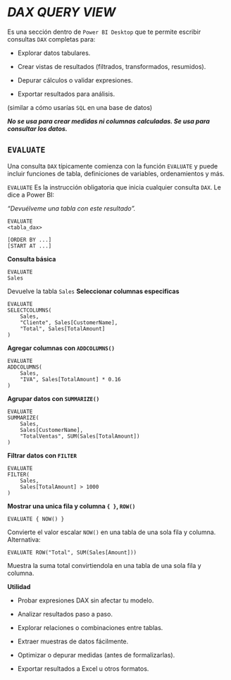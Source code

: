 # ***DAX QUERY VIEW***
Es una sección dentro de ``Power BI Desktop`` que te permite escribir consultas ``DAX`` completas para:

- Explorar datos tabulares.

- Crear vistas de resultados (filtrados, transformados, resumidos).

- Depurar cálculos o validar expresiones.

- Exportar resultados para análisis.

(similar a cómo usarías ``SQL`` en una base de datos)

***No se usa para crear medidas ni columnas calculadas. Se usa para consultar los datos.***

## `EVALUATE`
Una consulta ``DAX`` típicamente comienza con la función ``EVALUATE`` y puede incluir funciones de tabla, definiciones de variables, ordenamientos y más.  

``EVALUATE`` Es la instrucción obligatoria que inicia cualquier consulta ``DAX``. Le dice a Power BI:

*“Devuélveme una tabla con este resultado”.*

```dax
EVALUATE
<tabla_dax>

[ORDER BY ...]
[START AT ...]
```
**Consulta básica**
```dax
EVALUATE
Sales
```
Devuelve la tabla `Sales`
**Seleccionar columnas especificas**
```dax
EVALUATE
SELECTCOLUMNS(
    Sales,
    "Cliente", Sales[CustomerName],
    "Total", Sales[TotalAmount]
)
```
**Agregar columnas con `ADDCOLUMNS()`**
```dax
EVALUATE
ADDCOLUMNS(
    Sales,
    "IVA", Sales[TotalAmount] * 0.16
)
```
**Agrupar datos con `SUMMARIZE()`**

```dax
EVALUATE
SUMMARIZE(
    Sales,
    Sales[CustomerName],
    "TotalVentas", SUM(Sales[TotalAmount])
)
```
**Filtrar datos con `FILTER`**
```dax
EVALUATE
FILTER(
    Sales,
    Sales[TotalAmount] > 1000
)
```
**Mostrar una unica fila y columna `{ }`, `ROW()`**

```dax
EVALUATE { NOW() }
```
Convierte el valor escalar ``NOW()`` en una tabla de una sola fila y columna.
Alternativa:
```dax
EVALUATE ROW("Total", SUM(Sales[Amount]))
```
Muestra la suma total convirtiendola en una tabla de una sola fila y columna.


**Utilidad**
- Probar expresiones DAX sin afectar tu modelo.

- Analizar resultados paso a paso.

- Explorar relaciones o combinaciones entre tablas.

- Extraer muestras de datos fácilmente.

- Optimizar o depurar medidas (antes de formalizarlas).

- Exportar resultados a Excel u otros formatos.



